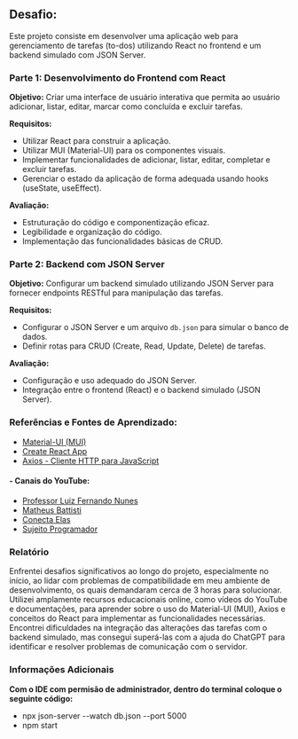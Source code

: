 ## Desafio:

Este projeto consiste em desenvolver uma aplicação web para gerenciamento de tarefas (to-dos) utilizando React no frontend e um backend simulado com JSON Server.

### Parte 1: Desenvolvimento do Frontend com React

**Objetivo:**
Criar uma interface de usuário interativa que permita ao usuário adicionar, listar, editar, marcar como concluída e excluir tarefas.

**Requisitos:**
- Utilizar React para construir a aplicação.
- Utilizar MUI (Material-UI) para os componentes visuais.
- Implementar funcionalidades de adicionar, listar, editar, completar e excluir tarefas.
- Gerenciar o estado da aplicação de forma adequada usando hooks (useState, useEffect).

**Avaliação:**
- Estruturação do código e componentização eficaz.
- Legibilidade e organização do código.
- Implementação das funcionalidades básicas de CRUD.

### Parte 2: Backend com JSON Server

**Objetivo:**
Configurar um backend simulado utilizando JSON Server para fornecer endpoints RESTful para manipulação das tarefas.

**Requisitos:**
- Configurar o JSON Server e um arquivo `db.json` para simular o banco de dados.
- Definir rotas para CRUD (Create, Read, Update, Delete) de tarefas.

**Avaliação:**
- Configuração e uso adequado do JSON Server.
- Integração entre o frontend (React) e o backend simulado (JSON Server).

### Referências e Fontes de Aprendizado:

- [Material-UI (MUI)](https://mui.com/)
- [Create React App](https://create-react-app.dev/docs/getting-started/)
- [Axios - Cliente HTTP para JavaScript](https://axios-http.com/ptbr/docs/intro)

#### - Canais do YouTube:
  - [Professor Luiz Fernando Nunes](https://www.youtube.com/@ProfessorLuizFernandoNunes)
  - [Matheus Battisti](https://www.youtube.com/@MatheusBattisti)
  - [Conecta Elas](https://www.youtube.com/@conectaelas)
  - [Sujeito Programador](https://www.youtube.com/@Sujeitoprogramador)

### Relatório

Enfrentei desafios significativos ao longo do projeto, especialmente no início, ao lidar com problemas de compatibilidade em meu ambiente de desenvolvimento, os quais demandaram cerca de 3 horas para solucionar. Utilizei amplamente recursos educacionais online, como vídeos do YouTube e documentações, para aprender sobre o uso do Material-UI (MUI), Axios e conceitos do React para implementar as funcionalidades necessárias. Encontrei dificuldades na integração das alterações das tarefas com o backend simulado, mas consegui superá-las com a ajuda do ChatGPT para identificar e resolver problemas de comunicação com o servidor.

### Informações Adicionais

**Com o IDE com permisão de administrador, dentro do terminal coloque o seguinte código:**
- npx json-server --watch db.json --port 5000
- npm start
